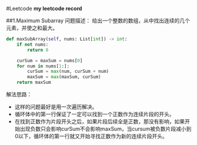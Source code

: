 #Leetcode
**my leetcode record**

##1.Maximum Subarray
问题描述：
给出一个整数的数组，从中找出连续的几个元素，并使之和最大。
```python
def maxSubArray(self, nums: List[int]) -> int:
    if not nums:
        return 0

    curSum = maxSum = nums[0]
    for num in nums[1:]:
        curSum = max(num, curSum + num)
        maxSum = max(maxSum, curSum)
    return maxSum
```
解法思路：
* 这样的问题最好是用一次遍历解决。
* 循环体中的第一行保证了一定可以找到一个正数作为连续片段的开头。
* 在找到正数作为片段开头之后，如果片段后续全是正数，那没有影响，如果开始出现负数只会影响curSum不会影响maxSum，当cursum被负数片段减小到0以下，循环体的第一行就又开始寻找正数作为新的连续片段开头。

